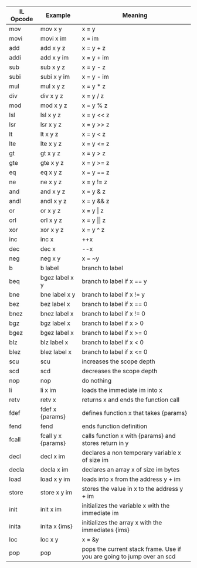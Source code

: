 | IL Opcode | Example            | Meaning                                                      |
| --------- | ------------------ | ------------------------------------------------------------ |
| mov       | mov x y            | x = y                                                        |
| movi      | movi x im          | x = im                                                       |
| add       | add x y z          | x = y + z                                                    |
| addi      | add x y im         | x = y + im                                                   |
| sub       | sub x y z          | x = y - z                                                    |
| subi      | subi x y im        | x = y - im                                                   |
| mul       | mul x y z          | x = y * z                                                    |
| div       | div x y z          | x = y / z                                                    |
| mod       | mod x y z          | x = y % z                                                    |
| lsl       | lsl x y z          | x = y << z                                                   |
| lsr       | lsr x y z          | x = y >> z                                                   |
| lt        | lt x y z           | x = y < z                                                    |
| lte       | lte x y z          | x = y <= z                                                   |
| gt        | gt x y z           | x = y > z                                                    |
| gte       | gte x y z          | x = y >= z                                                   |
| eq        | eq x y z           | x = y == z                                                   |
| ne        | ne x y z           | x = y != z                                                   |
| and       | and x y z          | x = y & z                                                    |
| andl      | andl x y z         | x = y && z                                                   |
| or        | or x y z           | x = y \| z                                                   |
| orl       | orl x y z          | x = y \|\| z                                                 |
| xor       | xor x y z          | x = y ^ z                                                    |
| inc       | inc x              | ++x                                                          |
| dec       | dec x              | --x                                                          |
| neg       | neg x y            | x = ~y                                                       |
| b         | b label            | branch to label                                              |
| beq       | bgez label x y     | branch to label if x == y                                    |
| bne       | bne label x y      | branch to label if x != y                                    |
| bez       | bez label x        | branch to label if x == 0                                    |
| bnez      | bnez label x       | branch to label if x != 0                                    |
| bgz       | bgz label x        | branch to label if x > 0                                     |
| bgez      | bgez label x       | branch to label if x >= 0                                    |
| blz       | blz label x        | branch to label if x < 0                                     |
| blez      | blez label x       | branch to label if x <= 0                                    |
| scu       | scu                | increases the scope depth                                    |
| scd       | scd                | decreases the scope depth                                    |
| nop       | nop                | do nothing                                                   |
| li        | li x im            | loads the immediate im into x                                |
| retv      | retv x             | returns x and ends the function call                         |
| fdef      | fdef x {params}    | defines function x that takes {params}                       |
| fend      | fend               | ends function definition                                     |
| fcall     | fcall y x {params} | calls function x with {params} and stores return in y        |
| decl      | decl x im          | declares a non temporary variable x of size im               |
| decla     | decla x im         | declares an array x of size im bytes                         |
| load      | load x y im        | loads into x from the address y + im                         |
| store     | store x y im       | stores the value in x to the address y + im                  |
| init      | init x im          | initializes the variable x with the immediate im             |
| inita     | inita x {ims}      | initializes the array x with the immediates {ims}            |
| loc       | loc x y            | x = &y                                                       |
| pop       | pop                | pops the current stack frame. Use if you are going to jump over an scd |


